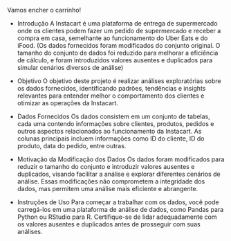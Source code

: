 Vamos encher o carrinho!


- Introdução
A Instacart é uma plataforma de entrega de supermercado onde os clientes podem fazer um pedido de supermercado e receber a compra em casa, semelhante ao funcionamento do Uber Eats e do iFood. (Os dados fornecidos foram modificados do conjunto original. O tamanho do conjunto de dados foi reduzido para melhorar a eficiência de cálculo, e foram introduzidos valores ausentes e duplicados para simular cenários diversos de análise)


- Objetivo
O objetivo deste projeto é realizar análises exploratórias sobre os dados fornecidos, identificando padrões, tendências e insights relevantes para entender melhor o comportamento dos clientes e otimizar as operações da Instacart.


- Dados Fornecidos
Os dados consistem em um conjunto de tabelas, cada uma contendo informações sobre clientes, produtos, pedidos e outros aspectos relacionados ao funcionamento da Instacart. As colunas principais incluem informações como ID do cliente, ID do produto, data do pedido, entre outras.


- Motivação da Modificação dos Dados
Os dados foram modificados para reduzir o tamanho do conjunto e introduzir valores ausentes e duplicados, visando facilitar a análise e explorar diferentes cenários de análise. Essas modificações não comprometem a integridade dos dados, mas permitem uma análise mais eficiente e abrangente.


- Instruções de Uso
Para começar a trabalhar com os dados, você pode carregá-los em uma plataforma de análise de dados, como Pandas para Python ou RStudio para R. Certifique-se de lidar adequadamente com os valores ausentes e duplicados antes de prosseguir com suas análises.
